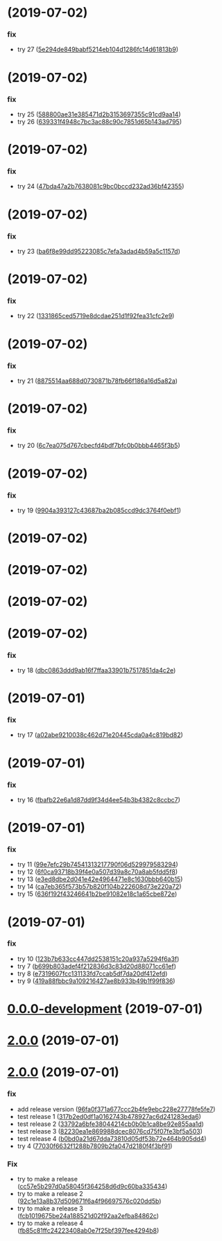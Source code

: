#  (2019-07-02)


### fix

* try 27 ([5e294de849babf5214eb104d1286fc14d61813b9](https://github.com/miha1/prestashop-ee/commit/5e294de849babf5214eb104d1286fc14d61813b9))

#  (2019-07-02)


### fix

* try 25 ([588800ae31e385471d2b3153697355c91cd9aa14](https://github.com/miha1/prestashop-ee/commit/588800ae31e385471d2b3153697355c91cd9aa14))
* try 26 ([639331f4948c7bc3ac88c90c7851d65b143ad795](https://github.com/miha1/prestashop-ee/commit/639331f4948c7bc3ac88c90c7851d65b143ad795))

#  (2019-07-02)


### fix

* try 24 ([47bda47a2b7638081c9bc0bccd232ad36bf42355](https://github.com/miha1/prestashop-ee/commit/47bda47a2b7638081c9bc0bccd232ad36bf42355))

#  (2019-07-02)


### fix

* try 23 ([ba6f8e99dd95223085c7efa3adad4b59a5c1157d](https://github.com/miha1/prestashop-ee/commit/ba6f8e99dd95223085c7efa3adad4b59a5c1157d))

#  (2019-07-02)


### fix

* try 22 ([1331865ced5719e8dcdae251d1f92fea31cfc2e9](https://github.com/miha1/prestashop-ee/commit/1331865ced5719e8dcdae251d1f92fea31cfc2e9))

#  (2019-07-02)


### fix

* try 21 ([8875514aa688d0730871b78fb66f186a16d5a82a](https://github.com/miha1/prestashop-ee/commit/8875514aa688d0730871b78fb66f186a16d5a82a))

#  (2019-07-02)


### fix

* try 20 ([6c7ea075d767cbecfd4bdf7bfc0b0bbb4465f3b5](https://github.com/miha1/prestashop-ee/commit/6c7ea075d767cbecfd4bdf7bfc0b0bbb4465f3b5))

#  (2019-07-02)


### fix

* try 19 ([9904a393127c43687ba2b085ccd9dc3764f0ebf1](https://github.com/miha1/prestashop-ee/commit/9904a393127c43687ba2b085ccd9dc3764f0ebf1))

#  (2019-07-02)

#  (2019-07-02)

#  (2019-07-02)

#  (2019-07-02)


### fix

* try 18 ([dbc0863ddd9ab16f7ffaa33901b7517851da4c2e](https://github.com/miha1/prestashop-ee/commit/dbc0863ddd9ab16f7ffaa33901b7517851da4c2e))

#  (2019-07-01)


### fix

* try 17 ([a02abe9210038c462d71e20445cda0a4c819bd82](https://github.com/miha1/prestashop-ee/commit/a02abe9210038c462d71e20445cda0a4c819bd82))

#  (2019-07-01)


### fix

* try 16 ([fbafb22e6a1d87dd9f34d4ee54b3b4382c8ccbc7](https://github.com/miha1/prestashop-ee/commit/fbafb22e6a1d87dd9f34d4ee54b3b4382c8ccbc7))

#  (2019-07-01)


### fix

* try 11 ([99e7efc29b74541313217790f06d529979583294](https://github.com/miha1/prestashop-ee/commit/99e7efc29b74541313217790f06d529979583294))
* try 12 ([6f0ca93718b39f4e0a507d39a8c70a8ab5fdd5f8](https://github.com/miha1/prestashop-ee/commit/6f0ca93718b39f4e0a507d39a8c70a8ab5fdd5f8))
* try 13 ([e3ed8dbe2d041e42e4964471e8c1630bbb640b15](https://github.com/miha1/prestashop-ee/commit/e3ed8dbe2d041e42e4964471e8c1630bbb640b15))
* try 14 ([ca7eb365f573b57b820f104b222608d73e220a72](https://github.com/miha1/prestashop-ee/commit/ca7eb365f573b57b820f104b222608d73e220a72))
* try 15 ([636f192f43246641b2be91082e18c1a65cbe872e](https://github.com/miha1/prestashop-ee/commit/636f192f43246641b2be91082e18c1a65cbe872e))

#  (2019-07-01)


### fix

* try 10 ([123b7b633cc447dd2538151c20a937a5294f6a3f](https://github.com/miha1/prestashop-ee/commit/123b7b633cc447dd2538151c20a937a5294f6a3f))
* try 7 ([b699b803adef4f212836d3c83d20d88071cc61ef](https://github.com/miha1/prestashop-ee/commit/b699b803adef4f212836d3c83d20d88071cc61ef))
* try 8 ([e7319607fcc131133fd7ccab5df7da20df412efd](https://github.com/miha1/prestashop-ee/commit/e7319607fcc131133fd7ccab5df7da20df412efd))
* try 9 ([419a88fbbc9a109216427ae8b933b49b1f99f836](https://github.com/miha1/prestashop-ee/commit/419a88fbbc9a109216427ae8b933b49b1f99f836))

# [0.0.0-development](https://github.com/miha1/prestashop-ee/compare/1.3.7...0.0.0-development) (2019-07-01)

# [2.0.0](https://github.com/miha1/release-it-prestashop/compare/1.3.6...2.0.0) (2019-07-01)

# [2.0.0](https://github.com/miha1/release-it-prestashop/compare/1.3.5...2.0.0) (2019-07-01)


### fix

* add release version ([96fa0f371a677ccc2b4fe9ebc228e27778fe5fe7](https://github.com/miha1/release-it-prestashop/commit/96fa0f371a677ccc2b4fe9ebc228e27778fe5fe7))
* test release 1 ([317b2ed0df1a0162743b478927ac6d241283eda6](https://github.com/miha1/release-it-prestashop/commit/317b2ed0df1a0162743b478927ac6d241283eda6))
* test release 2 ([33792a6bfe38044214cb0b0b1ca8be92e855aa1d](https://github.com/miha1/release-it-prestashop/commit/33792a6bfe38044214cb0b0b1ca8be92e855aa1d))
* test release 3 ([82230ea1e869988dcec8076cd75f07fe3bf5a503](https://github.com/miha1/release-it-prestashop/commit/82230ea1e869988dcec8076cd75f07fe3bf5a503))
* test release 4 ([b0bd0a21d67dda73810d05df53b72e464b905dd4](https://github.com/miha1/release-it-prestashop/commit/b0bd0a21d67dda73810d05df53b72e464b905dd4))
* try 4 ([77030f6632f1288b7809b2fa047d2180f4f3bf91](https://github.com/miha1/release-it-prestashop/commit/77030f6632f1288b7809b2fa047d2180f4f3bf91))

### Fix

* try to make a release ([cc57e5b297d0a58045f364258d6d9c60ba335434](https://github.com/miha1/release-it-prestashop/commit/cc57e5b297d0a58045f364258d6d9c60ba335434))
* try to make a release 2 ([92c1e13a8b37d509671f6a4f96697576c020dd5b](https://github.com/miha1/release-it-prestashop/commit/92c1e13a8b37d509671f6a4f96697576c020dd5b))
* try to make a release 3 ([fcb1019675be24a188521d02f92aa2efba84862c](https://github.com/miha1/release-it-prestashop/commit/fcb1019675be24a188521d02f92aa2efba84862c))
* try to make a release 4 ([fb85c81ffc24223408ab0e7f25bf397fee4294b8](https://github.com/miha1/release-it-prestashop/commit/fb85c81ffc24223408ab0e7f25bf397fee4294b8))

